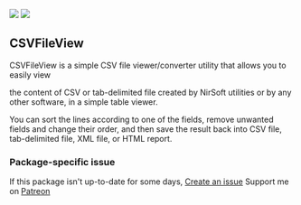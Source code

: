 [![](https://img.shields.io/chocolatey/v/csvfileview?color=green&label=csvfileview)](https://chocolatey.org/packages/csvfileview) [![](https://img.shields.io/chocolatey/dt/csvfileview)](https://chocolatey.org/packages/csvfileview)

## CSVFileView
CSVFileView is a simple CSV file viewer/converter utility that allows you to easily view 


the content of CSV or tab-delimited file created by NirSoft utilities or by any other 
software, in a simple table viewer.

You can sort the lines according to one of the fields, remove unwanted fields and change 
their order, and then save the result back into CSV file, tab-delimited file, XML file, 
or HTML report.

### Package-specific issue
If this package isn't up-to-date for some days, [Create an issue](https://github.com/tunisiano187/chocolatey-packages/issues/new)
Support me on [Patreon](https://www.patreon.com/bePatron?u=39585820)